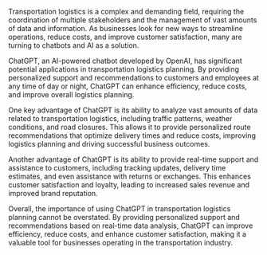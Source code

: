 
Transportation logistics is a complex and demanding field, requiring the coordination of multiple stakeholders and the management of vast amounts of data and information. As businesses look for new ways to streamline operations, reduce costs, and improve customer satisfaction, many are turning to chatbots and AI as a solution.

ChatGPT, an AI-powered chatbot developed by OpenAI, has significant potential applications in transportation logistics planning. By providing personalized support and recommendations to customers and employees at any time of day or night, ChatGPT can enhance efficiency, reduce costs, and improve overall logistics planning.

One key advantage of ChatGPT is its ability to analyze vast amounts of data related to transportation logistics, including traffic patterns, weather conditions, and road closures. This allows it to provide personalized route recommendations that optimize delivery times and reduce costs, improving logistics planning and driving successful business outcomes.

Another advantage of ChatGPT is its ability to provide real-time support and assistance to customers, including tracking updates, delivery time estimates, and even assistance with returns or exchanges. This enhances customer satisfaction and loyalty, leading to increased sales revenue and improved brand reputation.

Overall, the importance of using ChatGPT in transportation logistics planning cannot be overstated. By providing personalized support and recommendations based on real-time data analysis, ChatGPT can improve efficiency, reduce costs, and enhance customer satisfaction, making it a valuable tool for businesses operating in the transportation industry.
